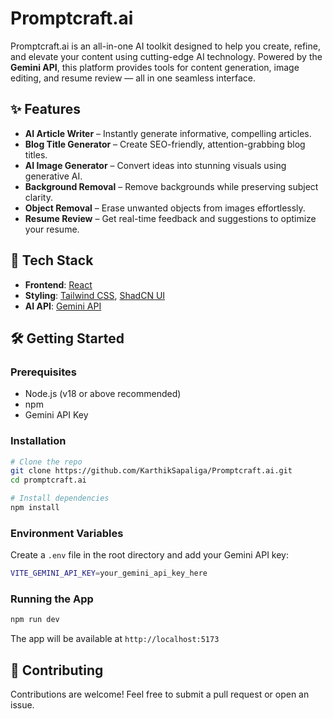 # Promptcraft.ai

Promptcraft.ai is an all-in-one AI toolkit designed to help you create, refine, and elevate your content using cutting-edge AI technology. Powered by the **Gemini API**, this platform provides tools for content generation, image editing, and resume review — all in one seamless interface.

## ✨ Features

- **AI Article Writer** – Instantly generate informative, compelling articles.
- **Blog Title Generator** – Create SEO-friendly, attention-grabbing blog titles.
- **AI Image Generator** – Convert ideas into stunning visuals using generative AI.
- **Background Removal** – Remove backgrounds while preserving subject clarity.
- **Object Removal** – Erase unwanted objects from images effortlessly.
- **Resume Review** – Get real-time feedback and suggestions to optimize your resume.


## 🚀 Tech Stack

- **Frontend**: [React](https://reactjs.org/)
- **Styling**: [Tailwind CSS](https://tailwindcss.com/), [ShadCN UI](https://ui.shadcn.com/)
- **AI API**: [Gemini API](https://ai.google.dev/)


## 🛠️ Getting Started

### Prerequisites

- Node.js (v18 or above recommended)
- npm
- Gemini API Key

### Installation

```bash
# Clone the repo
git clone https://github.com/KarthikSapaliga/Promptcraft.ai.git
cd promptcraft.ai

# Install dependencies
npm install
````

### Environment Variables

Create a `.env` file in the root directory and add your Gemini API key:

```bash
VITE_GEMINI_API_KEY=your_gemini_api_key_here
```

### Running the App

```bash
npm run dev
```

The app will be available at `http://localhost:5173`



## 🤝 Contributing

Contributions are welcome! Feel free to submit a pull request or open an issue.
